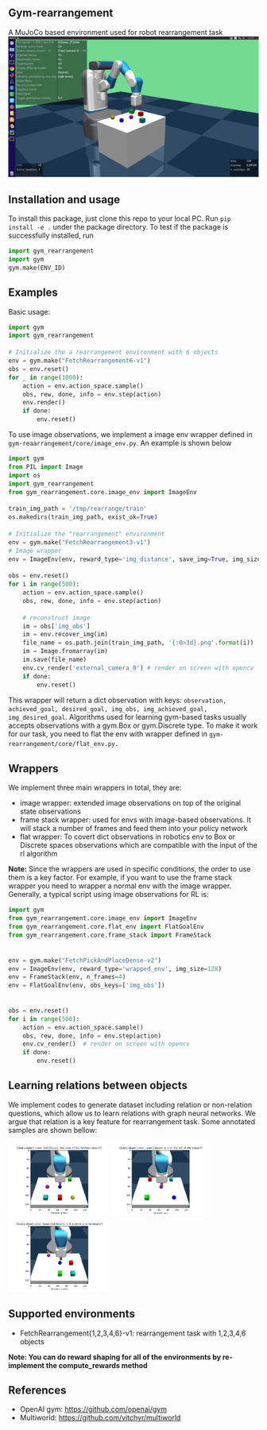 ## Gym-rearrangement
A MuJoCo based environment used for robot rearrangement task
<img src="images/arrange.png" alt="screen shot of the arragement task" width="600"/>

## Installation and usage
To install this package, just clone this repo to your local PC. Run `pip install -e .` under 
the package directory. To test if the package is successfully installed, run
```python
import gym_rearrangement
import gym
gym.make(ENV_ID)
```

## Examples
Basic usage:
```python
import gym
import gym_rearrangement

# Initialize the a rearrangement environment with 6 objects
env = gym.make("FetchRearrangement6-v1")
obs = env.reset()
for _ in range(1000):
    action = env.action_space.sample()
    obs, rew, done, info = env.step(action)
    env.render()
    if done:
        env.reset()
```
To use image observations, we implement a image env wrapper defined in 
`gym-reaarrangement/core/image_env.py`. An example  is shown below
```python
import gym
from PIL import Image
import os
import gym_rearrangement
from gym_rearrangement.core.image_env import ImageEnv

train_img_path = '/tmp/rearrange/train'
os.makedirs(train_img_path, exist_ok=True)

# Initialize the "rearrangement" environment
env = gym.make("FetchRearrangement3-v1")
# Image wrapper
env = ImageEnv(env, reward_type='img_distance', save_img=True, img_size=128)

obs = env.reset()
for i in range(500):
    action = env.action_space.sample()
    obs, rew, done, info = env.step(action)

    # reconstruct image
    im = obs['img_obs']
    im = env.recover_img(im)
    file_name = os.path.join(train_img_path, '{:0>3d}.png'.format(i))
    im = Image.fromarray(im)
    im.save(file_name)
    env.cv_render('external_camera_0') # render on screen with opencv
    if done:
        env.reset()
```
This wrapper will return a dict observation with keys: `observation, achieved_goal,
desired_goal, img_obs, img_achieved_goal, img_desired_goal`.
Algorithms used for learning gym-based tasks usually accepts observations with a gym.Box
or gym.Discrete type. To make it work for our task, you need to flat the env with
wrapper defined in `gym-rearrangement/core/flat_env.py`．

## Wrappers
We implement three main wrappers in total, they are:
- image wrapper: extended image observations on top of the original state observations
- frame stack wrapper: used for envs with image-based observations. It will stack a number of 
frames and feed them into your policy network
- flat wrapper: To covert dict observations in robotics env to Box or Discrete spaces observations 
which are compatible with the input of the rl algorithm

**Note:** Since the wrappers are used in specific conditions, the order to use them is a key factor.
For example, if you want to use the frame stack wrapper you need to wrapper a normal env with
the image wrapper. Generally, a typical script using image observations for RL is: 
```python
import gym
from gym_rearrangement.core.image_env import ImageEnv
from gym_rearrangement.core.flat_env import FlatGoalEnv
from gym_rearrangement.core.frame_stack import FrameStack


env = gym.make("FetchPickAndPlaceDense-v2")
env = ImageEnv(env, reward_type='wrapped_env', img_size=128)
env = FrameStack(env, n_frames=4)
env = FlatGoalEnv(env, obs_keys=['img_obs'])


obs = env.reset()
for i in range(500):
    action = env.action_space.sample()
    obs, rew, done, info = env.step(action)
    env.cv_render()  # render on screen with opencv
    if done:
        env.reset()
```

## Learning relations between objects
We implement codes to generate dataset including relation or non-relation questions,
which allow us to learn relations with graph neural networks. We argue that
relation is a key feature for rearrangement task. 
Some annotated samples are shown bellow:

<img src="images/1174.png" alt="vqa sample" width="200"/> <img src="images/1597.png" alt="vqa sample" width="200"/> <img src="images/37845.png" alt="vqa sample" width="200"/>

## Supported environments
- FetchRearrangement{1,2,3,4,6}-v1: rearrangement task with 1,2,3,4,6 objects

**Note: You can do reward shaping for all of the environments by re-implement the compute_rewards method**

## References
- OpenAI gym: https://github.com/openai/gym
- Multiworld: https://github.com/vitchyr/multiworld
